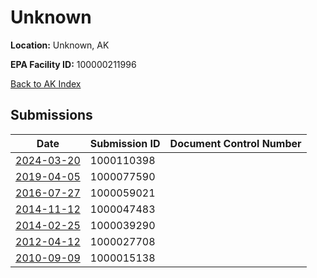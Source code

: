# Unknown

**Location:** Unknown, AK

**EPA Facility ID:** 100000211996

[Back to AK Index](../../index.md)

## Submissions

| Date | Submission ID | Document Control Number |
|------|--------------|-------------------------|
| [2024-03-20](submissions/1000110398.md) | 1000110398 |  |
| [2019-04-05](submissions/1000077590.md) | 1000077590 |  |
| [2016-07-27](submissions/1000059021.md) | 1000059021 |  |
| [2014-11-12](submissions/1000047483.md) | 1000047483 |  |
| [2014-02-25](submissions/1000039290.md) | 1000039290 |  |
| [2012-04-12](submissions/1000027708.md) | 1000027708 |  |
| [2010-09-09](submissions/1000015138.md) | 1000015138 |  |
